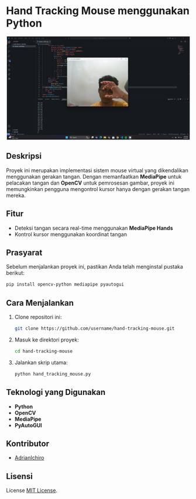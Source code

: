 # Hand Tracking Mouse menggunakan Python

<p align="center">
  <img src="example.png" alt="Example Hand Tracking Mouse" width="500">
</p>

## Deskripsi
Proyek ini merupakan implementasi sistem mouse virtual yang dikendalikan menggunakan gerakan tangan. Dengan memanfaatkan **MediaPipe** untuk pelacakan tangan dan **OpenCV** untuk pemrosesan gambar, proyek ini memungkinkan pengguna mengontrol kursor hanya dengan gerakan tangan mereka.

## Fitur
- Deteksi tangan secara real-time menggunakan **MediaPipe Hands**
- Kontrol kursor menggunakan koordinat tangan

## Prasyarat
Sebelum menjalankan proyek ini, pastikan Anda telah menginstal pustaka berikut:
```bash
pip install opencv-python mediapipe pyautogui
```

## Cara Menjalankan
1. Clone repositori ini:
   ```bash
   git clone https://github.com/username/hand-tracking-mouse.git
   ```
2. Masuk ke direktori proyek:
   ```bash
   cd hand-tracking-mouse
   ```
3. Jalankan skrip utama:
   ```bash
   python hand_tracking_mouse.py
   ```

## Teknologi yang Digunakan
- **Python**
- **OpenCV**
- **MediaPipe**
- **PyAutoGUI**

## Kontributor
- [AdrianIchiro](https://github.com/AdrianIchiro)

## Lisensi
License [MIT License](LICENSE).
